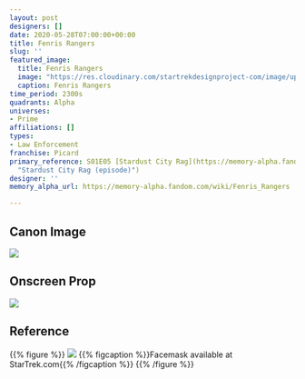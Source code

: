 ```yaml
---
layout: post
designers: []
date: 2020-05-28T07:00:00+00:00
title: Fenris Rangers
slug: ''
featured_image:
  title: Fenris Rangers
  image: "https://res.cloudinary.com/startrekdesignproject-com/image/upload/v1590705765/FenrisRangers.png"
  caption: Fenris Rangers
time_period: 2300s
quadrants: Alpha
universes:
- Prime
affiliations: []
types:
- Law Enforcement
franchise: Picard
primary_reference: S01E05 [Stardust City Rag](https://memory-alpha.fandom.com/wiki/Stardust_City_Rag_(episode)
  "Stardust City Rag (episode)")
designer: ''
memory_alpha_url: https://memory-alpha.fandom.com/wiki/Fenris_Rangers

---
```

## Canon Image

![](https://res.cloudinary.com/startrekdesignproject-com/image/upload/v1590705765/FenrisRangers_StardustCityRag.jpg)

## Onscreen Prop

![](https://res.cloudinary.com/startrekdesignproject-com/image/upload/v1590705765/FenrisRangers_Prop.jpg)

## Reference

{{% figure %}}
![](https://res.cloudinary.com/startrekdesignproject-com/image/upload/v1590705765/FenrisRanger_Reference.png) {{% figcaption %}}Facemask available at StarTrek.com{{% /figcaption %}} {{% /figure %}}
